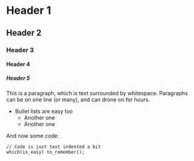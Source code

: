 # Header 1 #
## Header 2 ##
### Header 3 ###
#### Header 4 ####
##### Header 5 #####

This is a paragraph, which is text surrounded by whitespace. Paragraphs can be on one 
line (or many), and can drone on for hours.  

- Bullet lists are easy too
	- Another one
	- Another one

And now some code:

    // Code is just text indented a bit
    which(is_easy) to_remember();	